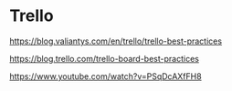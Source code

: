 # Trello

https://blog.valiantys.com/en/trello/trello-best-practices

https://blog.trello.com/trello-board-best-practices

https://www.youtube.com/watch?v=PSqDcAXfFH8